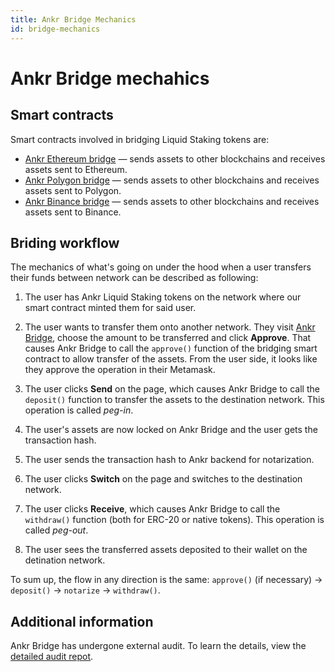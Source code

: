 ```yaml
---
title: Ankr Bridge Mechanics
id: bridge-mechanics
---
```


# Ankr Bridge mechahics

## Smart contracts

Smart contracts involved in bridging Liquid Staking tokens are:
* [Ankr Ethereum bridge](https://etherscan.io/address/0xc437df90b37c1db6657339e31bfe54627f0e7181) — sends assets to other blockchains and receives assets sent to Ethereum.
* [Ankr Polygon bridge](https://polygonscan.com/address/0x31be0fa706e391a88c3a09cc13112bd55e0887f5) — sends assets to other blockchains and receives assets sent to Polygon.
* [Ankr Binance bridge](https://bscscan.com/address/0xc437df90b37c1db6657339e31bfe54627f0e7181) — sends assets to other blockchains and receives assets sent to Binance.

## Briding workflow

The mechanics of what's going on under the hood when a user transfers their funds between network can be described as following:

1. The user has Ankr Liquid Staking tokens on the network where our smart contract minted them for said user.

2. The user wants to transfer them onto another network. They visit [Ankr Bridge](https://www.ankr.com/earn/bridge/), choose the amount to be transferred and click **Approve**. 
   That causes Ankr Bridge to call the `approve()` function of the bridging smart contract to allow transfer of the assets. From the user side, it looks like they approve the operation in their Metamask.  

3. The user clicks **Send** on the page, which causes Ankr Bridge to call the `deposit()` function to transfer the assets to the destination network. 
   This operation is called *peg-in*.

4. The user's assets are now locked on Ankr Bridge and the user gets the transaction hash.

5. The user sends the transaction hash to Ankr backend for notarization.

6. The user clicks **Switch** on the page and switches to the destination network.

7. The user clicks **Receive**, which causes Ankr Bridge to call the `withdraw()` function (both for ERC-20 or native tokens).
   This operation is called *peg-out*.

8. The user sees the transferred assets deposited to their wallet on the detination network.

To sum up, the flow in any direction is the same: `approve()` (if necessary) -> `deposit()` -> `notarize` -> `withdraw()`.

## Additional information

Ankr Bridge has undergone external audit. To learn the details, view the [detailed audit repot](https://assets.ankr.com/earn/ankr_bridge_security_audit.pdf).